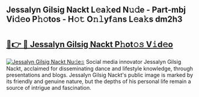 ## Jessalyn Gilsig Nackt L𝚎a𝚔ed N𝚞𝚍e - Part-mbj Vi𝚍𝚎o P𝚑𝚘tos - H𝚘𝚝 O𝚗𝚕yf𝚊ns L𝚎a𝚔s dm2h3

# <h2><a href="http://kfdi7p.oniu.top/?m=Jessalyn+Gilsig+Nackt">🔗👉 🔴 Jessalyn Gilsig Nackt P𝚑ot𝚘𝚜 V𝚒d𝚎o</a></h2>

[![Jessalyn Gilsig Nackt Nu𝚍e𝚜](https://i.imgur.com/0qMVB7G.gif)](http://kfdi7p.oniu.top/?m=Jessalyn+Gilsig+Nackt)
Social media innovator Jessalyn Gilsig Nackt, acclaimed for disseminating dance and lifestyle knowledge, through presentations and blogs. Jessalyn Gilsig Nackt's public image is marked by its friendly and genuine nature, but the depths of his personal life remain a source of intrigue and fascination.  
